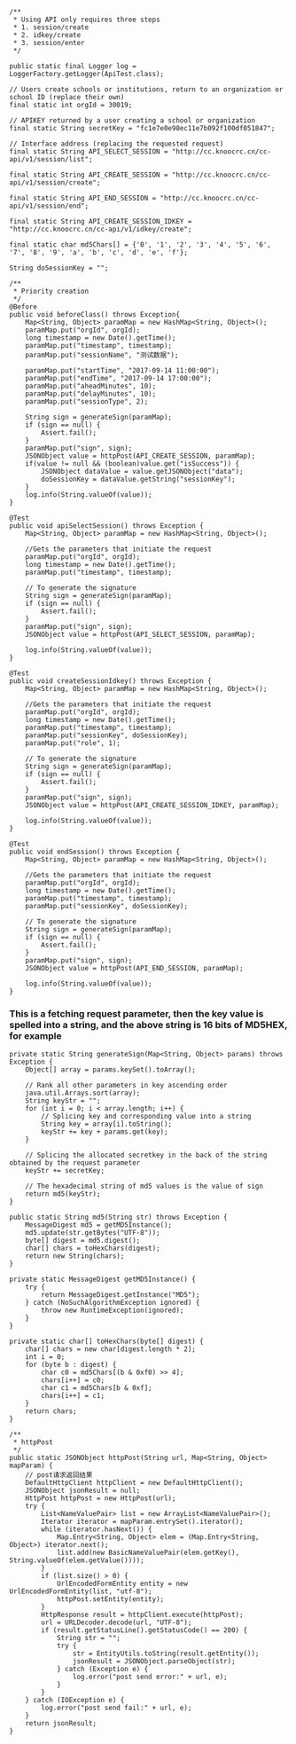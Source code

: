
    /**
     * Using API only requires three steps
     * 1. session/create
     * 2. idkey/create
     * 3. session/enter
     */

    public static final Logger log = LoggerFactory.getLogger(ApiTest.class);

    // Users create schools or institutions, return to an organization or school ID (replace their own)
    final static int orgId = 30019;

    // APIKEY returned by a user creating a school or organization
    final static String secretKey = "fc1e7e0e98ec11e7b092f100df051847";

    // Interface address (replacing the requested request)
    final static String API_SELECT_SESSION = "http://cc.knoocrc.cn/cc-api/v1/session/list";

    final static String API_CREATE_SESSION = "http://cc.knoocrc.cn/cc-api/v1/session/create";

    final static String API_END_SESSION = "http://cc.knoocrc.cn/cc-api/v1/session/end";

    final static String API_CREATE_SESSION_IDKEY = "http://cc.knoocrc.cn/cc-api/v1/idkey/create";

    final static char md5Chars[] = {'0', '1', '2', '3', '4', '5', '6', '7', '8', '9', 'a', 'b', 'c', 'd', 'e', 'f'};

    String doSessionKey = "";

    /**
     * Priority creation
     */
    @Before
    public void beforeClass() throws Exception{
        Map<String, Object> paramMap = new HashMap<String, Object>();
        paramMap.put("orgId", orgId);
        long timestamp = new Date().getTime();
        paramMap.put("timestamp", timestamp);
        paramMap.put("sessionName", "测试数据");

        paramMap.put("startTime", "2017-09-14 11:00:00");
        paramMap.put("endTime", "2017-09-14 17:00:00");
        paramMap.put("aheadMinutes", 10);
        paramMap.put("delayMinutes", 10);
        paramMap.put("sessionType", 2);

        String sign = generateSign(paramMap);
        if (sign == null) {
            Assert.fail();
        }
        paramMap.put("sign", sign);
        JSONObject value = httpPost(API_CREATE_SESSION, paramMap);
        if(value != null && (boolean)value.get("isSuccess")) {
            JSONObject dataValue = value.getJSONObject("data");
            doSessionKey = dataValue.getString("sessionKey");
        }
        log.info(String.valueOf(value));
    }

    @Test
    public void apiSelectSession() throws Exception {
        Map<String, Object> paramMap = new HashMap<String, Object>();

        //Gets the parameters that initiate the request
        paramMap.put("orgId", orgId);
        long timestamp = new Date().getTime();
        paramMap.put("timestamp", timestamp);

        // To generate the signature
        String sign = generateSign(paramMap);
        if (sign == null) {
            Assert.fail();
        }
        paramMap.put("sign", sign);
        JSONObject value = httpPost(API_SELECT_SESSION, paramMap);

        log.info(String.valueOf(value));
    }

    @Test
    public void createSessionIdkey() throws Exception {
        Map<String, Object> paramMap = new HashMap<String, Object>();

        //Gets the parameters that initiate the request
        paramMap.put("orgId", orgId);
        long timestamp = new Date().getTime();
        paramMap.put("timestamp", timestamp);
        paramMap.put("sessionKey", doSessionKey);
        paramMap.put("role", 1);

        // To generate the signature
        String sign = generateSign(paramMap);
        if (sign == null) {
            Assert.fail();
        }
        paramMap.put("sign", sign);
        JSONObject value = httpPost(API_CREATE_SESSION_IDKEY, paramMap);

        log.info(String.valueOf(value));
    }

    @Test
    public void endSession() throws Exception {
        Map<String, Object> paramMap = new HashMap<String, Object>();

        //Gets the parameters that initiate the request
        paramMap.put("orgId", orgId);
        long timestamp = new Date().getTime();
        paramMap.put("timestamp", timestamp);
        paramMap.put("sessionKey", doSessionKey);

        // To generate the signature
        String sign = generateSign(paramMap);
        if (sign == null) {
            Assert.fail();
        }
        paramMap.put("sign", sign);
        JSONObject value = httpPost(API_END_SESSION, paramMap);

        log.info(String.valueOf(value));
    }

### This is a fetching request parameter, then the key value is spelled into a string, and the above string is 16 bits of MD5HEX, for example

    private static String generateSign(Map<String, Object> params) throws Exception {
        Object[] array = params.keySet().toArray();

        // Rank all other parameters in key ascending order
        java.util.Arrays.sort(array);
        String keyStr = "";
        for (int i = 0; i < array.length; i++) {
            // Splicing key and corresponding value into a string
            String key = array[i].toString();
            keyStr += key + params.get(key);
        }

        // Splicing the allocated secretkey in the back of the string obtained by the request parameter
        keyStr += secretKey;

        // The hexadecimal string of md5 values is the value of sign
        return md5(keyStr);
    }

    public static String md5(String str) throws Exception {
        MessageDigest md5 = getMD5Instance();
        md5.update(str.getBytes("UTF-8"));
        byte[] digest = md5.digest();
        char[] chars = toHexChars(digest);
        return new String(chars);
    }

    private static MessageDigest getMD5Instance() {
        try {
            return MessageDigest.getInstance("MD5");
        } catch (NoSuchAlgorithmException ignored) {
            throw new RuntimeException(ignored);
        }
    }

    private static char[] toHexChars(byte[] digest) {
        char[] chars = new char[digest.length * 2];
        int i = 0;
        for (byte b : digest) {
            char c0 = md5Chars[(b & 0xf0) >> 4];
            chars[i++] = c0;
            char c1 = md5Chars[b & 0xf];
            chars[i++] = c1;
        }
        return chars;
    }

    /**
     * httpPost
     */
    public static JSONObject httpPost(String url, Map<String, Object> mapParam) {
        // post请求返回结果
        DefaultHttpClient httpClient = new DefaultHttpClient();
        JSONObject jsonResult = null;
        HttpPost httpPost = new HttpPost(url);
        try {
            List<NameValuePair> list = new ArrayList<NameValuePair>();
            Iterator iterator = mapParam.entrySet().iterator();
            while (iterator.hasNext()) {
                Map.Entry<String, Object> elem = (Map.Entry<String, Object>) iterator.next();
                list.add(new BasicNameValuePair(elem.getKey(), String.valueOf(elem.getValue())));
            }
            if (list.size() > 0) {
                UrlEncodedFormEntity entity = new UrlEncodedFormEntity(list, "utf-8");
                httpPost.setEntity(entity);
            }
            HttpResponse result = httpClient.execute(httpPost);
            url = URLDecoder.decode(url, "UTF-8");
            if (result.getStatusLine().getStatusCode() == 200) {
                String str = "";
                try {
                    str = EntityUtils.toString(result.getEntity());
                    jsonResult = JSONObject.parseObject(str);
                } catch (Exception e) {
                    log.error("post send error:" + url, e);
                }
            }
        } catch (IOException e) {
            log.error("post send fail:" + url, e);
        }
        return jsonResult;
    }